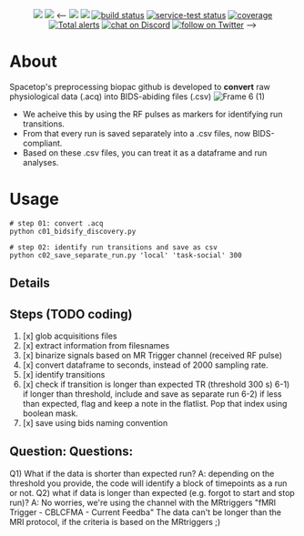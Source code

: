 <p align="center">
    <a href="https://github.com/badges/shields/graphs/contributors" alt="Contributors">
        <img src="https://img.shields.io/badge/Code-React-informational?style=flat&logo=react&color=61DAFB" /></a>
    <a href="https://github.com/spatialtopology/preprocessing" alt="Backers on Open Collective">
        <img src="https://img.shields.io/badge/status-dev-brightgreen" /></a>
  <--  
  <a href="#sponsors" alt="Sponsors on Open Collective">
        <img src="https://img.shields.io/opencollective/sponsors/shields" /></a>
    <a href="https://github.com/badges/shields/pulse" alt="Activity">
        <img src="https://img.shields.io/github/commit-activity/m/badges/shields" /></a>
    <a href="https://circleci.com/gh/badges/shields/tree/master">
        <img src="https://img.shields.io/circleci/project/github/badges/shields/master" alt="build status"></a>
    <a href="https://circleci.com/gh/badges/daily-tests">
        <img src="https://img.shields.io/circleci/project/github/badges/daily-tests?label=service%20tests"
            alt="service-test status"></a>
    <a href="https://coveralls.io/github/badges/shields">
        <img src="https://img.shields.io/coveralls/github/badges/shields"
            alt="coverage"></a>
    <a href="https://lgtm.com/projects/g/badges/shields/alerts/">
        <img src="https://img.shields.io/lgtm/alerts/g/badges/shields"
            alt="Total alerts"/></a>
    <a href="https://discord.gg/HjJCwm5">
        <img src="https://img.shields.io/discord/308323056592486420?logo=discord"
            alt="chat on Discord"></a>
    <a href="https://twitter.com/intent/follow?screen_name=shields_io">
        <img src="https://img.shields.io/twitter/follow/shields_io?style=social&logo=twitter"
            alt="follow on Twitter"></a>
            -->
</p>


# About
Spacetop's preprocessing biopac github is developed to **convert** raw physiological data (.acq) into BIDS-abiding files (.csv)
![Frame 6 (1)](https://user-images.githubusercontent.com/18406041/195249514-ddf01d35-3785-4ea1-a101-06507f896fe3.png)
* We acheive this by using the RF pulses as markers for identifying run transitions.
* From that every run is saved separately into a .csv files, now BIDS-compliant.
* Based on these .csv files, you can treat it as a dataframe and run analyses.

# Usage
```
# step 01: convert .acq
python c01_bidsify_discovery.py
```
```
# step 02: identify run transitions and save as csv
python c02_save_separate_run.py 'local' 'task-social' 300
```

## Details
Steps (TODO coding)
------------------
1) [x] glob acquisitions files
2) [x] extract information from filesnames
3) [x] binarize signals based on MR Trigger channel (received RF pulse)
4) [x] convert dataframe to seconds, instead of 2000 sampling rate.
5) [x] identify transitions
6) [x] check if transition is longer than expected TR (threshold 300 s)
6-1) if longer than threshold, include and save as separate run
6-2) if less than expected, flag and keep a note in the flatlist. Pop that index using boolean mask.
7) [x] save using bids naming convention


Question: Questions:
------------------
Q1) What if the data is shorter than expected run?
A: depending on the threshold you provide, the code will identify a block of timepoints as a run or not.
Q2) what if data is longer than expected (e.g. forgot to start and stop run)?
A: No worries, we're using the channel with the MRtriggers "fMRI Trigger - CBLCFMA - Current Feedba"
The data can't be longer than the MRI protocol, if the criteria is based on the MRtriggers ;)

